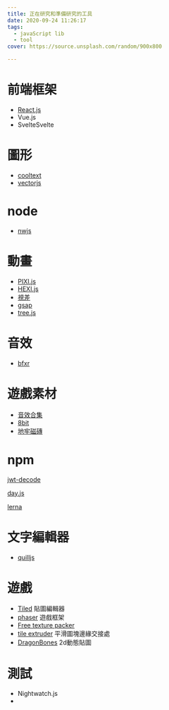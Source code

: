 ```yaml
---
title: 正在研究和準備研究的工具
date: 2020-09-24 11:26:17
tags:
  - javaScript lib
  - tool
cover: https://source.unsplash.com/random/900x800

---
```


# 前端框架

- [React.js]()
- Vue.js
- SvelteSvelte

# 圖形

- [cooltext](https://cooltext.com/https://cooltext.com/)
- [vectorjs](https://vectorjs.org/)

# node

- [nwjs](https://nwjs.io/)

# 動畫

- [PIXI.js]()
- [HEXI.js](https://github.com/kittykatattack/hexi)
- [視差](https://matthew.wagerfield.com/parallax/)
- [gsap](https://greensock.com/gsap/)
- [tree.js](https://threejs.org/)

# 音效

- [bfxr](https://www.bfxr.net/)

# 遊戲素材

- [音效合集](https://opengameart.org/content/oves-essential-game-audio-pack-collection-160-files-updated)
- [8bit](https://opengameart.org/content/generic-8-bit-jrpg-soundtrack)
- [地牢磁磚](https://0x72.itch.io/dungeontileset-ii)

# npm

[jwt-decode](https://www.npmjs.com/package/jwt-decode)

[day.js]()

[lerna]()

# 文字編輯器

- [quilljs](https://quilljs.com/)

# 遊戲

- [Tiled](https://www.mapeditor.org/) 貼圖編輯器
- [phaser](http://phaser.io/news) 遊戲框架
- [Free texture packer](http://free-tex-packer.com/download/)
- [tile extruder](https://github.com/sporadic-labs/tile-extruder) 平滑圖塊邊緣交接處
- [DragonBones](http://dragonbones.com/cn/animation.html) 2d動態貼圖

# 測試

* Nightwatch.js
*
